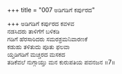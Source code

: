 +++
title = "007 ಅಡಿಗಡಿಗೆ ಕರ್ಪುರದ"

+++
ಅಡಿಗಡಿಗೆ ಕರ್ಪುರದ ಕವಳವ  
ನಡಸಿದರು ತಾಳಿಗೆಗೆ ಬಳಿಕಡಿ  
ಗಡಿಗೆ ಹೆರಸಾರಿದರು ಸಮರಶ್ರಮನಿವಾರಣಕೆ  
ಕಡುಹು ತಳಿತುದು ಪೂತು ಫಲವಾ  
ಯ್ತಡಿಗಡಿಗೆ ಮಚ್ಚರದ ಮಸಕದ  
ತಡಿಕೆವಲೆ ನುಗ್ಗಾಯ್ತು ಮನ ಕುರುಪತಿಯ ಪವನಜನ     ॥7॥
